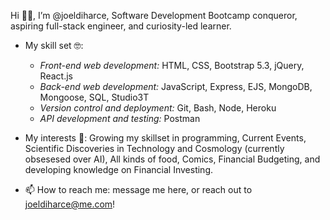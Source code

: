 Hi 👋🏼, I’m @joeldiharce, Software Development Bootcamp conqueror, aspiring full-stack engineer, and curiosity-led learner.

- My skill set 🤓: 
  - *Front-end web development:* HTML, CSS, Bootstrap 5.3, jQuery, React.js
  - *Back-end web development:* JavaScript, Express, EJS, MongoDB, Mongoose, SQL, Studio3T
  - *Version control and deployment:* Git, Bash, Node, Heroku
  - *API development and testing:* Postman

- My interests 👀: Growing my skillset in programming, Current Events, Scientific Discoveries in Technology and Cosmology (currently obsesesed over AI), All kinds of food, Comics, Financial Budgeting, and developing knowledge on Financial Investing.

- 📫 How to reach me: message me here, or reach out to joeldiharce@me.com!
<!---
joeldiharce/joeldiharce is a ✨ special ✨ repository because its `README.md` (this file) appears on your GitHub profile.
You can click the Preview link to take a look at your changes.
--->
